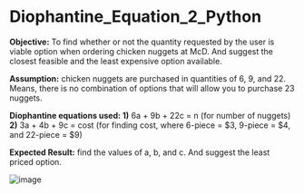 # Diophantine_Equation_2_Python
**Objective:** To find whether or not the quantity requested by the user is viable option when ordering chicken nuggets at McD. And suggest the closest feasible and the least expensive option available.

**Assumption:** chicken nuggets are purchased in quantities of 6, 9, and 22. Means, there is no combination of options that will allow you to purchase 23 nuggets.

**Diophantine equations used: 1)**  6a + 9b + 22c = n (for number of nuggets)
                            **2)**  3a + 4b + 9c = cost (for finding cost, where 6-piece = $3, 9-piece = $4, and 22-piece = $9)

**Expected Result:** find the values of a, b, and c. And suggest the least priced option.


![image](https://github.com/user-attachments/assets/c7cf1540-1973-4e6f-bc0b-79acbe8e70df)
